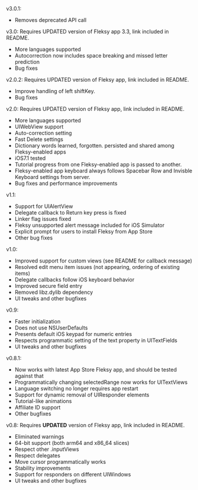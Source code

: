 v3.0.1:

- Removes deprecated API call 

v3.0: Requires UPDATED version of Fleksy app 3.3, link included in README.

- More languages supported
- Autocorrection now includes space breaking and missed letter prediction
- Bug fixes

v2.0.2: Requires UPDATED version of Fleksy app, link included in README.

- Improve handling of left shiftKey.
- Bug fixes

v2.0: Requires UPDATED version of Fleksy app, link included in README.

- More languages supported
- UIWebView support
- Auto-correction setting
- Fast Delete settings
- Dictionary words learned, forgotten. persisted and shared among Fleksy-enabled apps
- iOS7.1 tested
- Tutorial progress from one Fleksy-enabled app is passed to another.
- Fleksy-enabled app keyboard always follows Spacebar Row and Invisble Keyboard settings from server. 
- Bug fixes and performance improvements  

v1.1:

- Support for UIAlertView
- Delegate callback to Return key press is fixed
- Linker flag issues fixed
- Fleksy unsupported alert message included for iOS Simulator
- Explicit prompt for users to install Fleksy from App Store
- Other bug fixes

v1.0:

- Improved support for custom views (see README for callback message)
- Resolved edit menu item issues (not appearing, ordering of existing items)
- Delegate callbacks follow iOS keyboard behavior
- Improved secure field entry
- Removed libz.dylib dependency
- UI tweaks and other bugfixes
 
v0.9:
 
- Faster initialization
- Does not use NSUserDefaults
- Presents default iOS keypad for numeric entries
- Respects programmatic setting of the text property in UITextFields
- UI tweaks and other bugfixes

v0.8.1: 

- Now works with latest App Store Fleksy app, and should be tested against that
- Programmatically changing selectedRange now works for UITextViews
- Language switching no longer requires app restart
- Support for dynamic removal of UIResponder elements
- Tutorial-like animations
- Affiliate ID support
- Other bugfixes


v0.8: Requires **UPDATED** version of Fleksy app, link included in README.

- Eliminated warnings
- 64-bit support (both arm64 and x86_64 slices)
- Respect other .inputViews
- Respect delegates
- Move cursor programmatically works
- Stability improvements
- Support for responders on different UIWindows
- UI tweaks and other bugfixes
